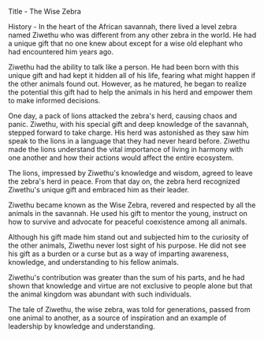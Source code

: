 Title - The Wise Zebra

History - In the heart of the African savannah, there lived a level zebra named Ziwethu who was different from any other zebra in the world. He had a unique gift that no one knew about except for a wise old elephant who had encountered him years ago.

Ziwethu had the ability to talk like a person. He had been born with this unique gift and had kept it hidden all of his life, fearing what might happen if the other animals found out. However, as he matured, he began to realize the potential this gift had to help the animals in his herd and empower them to make informed decisions.

One day, a pack of lions attacked the zebra's herd, causing chaos and panic. Ziwethu, with his special gift and deep knowledge of the savannah, stepped forward to take charge. His herd was astonished as they saw him speak to the lions in a language that they had never heard before. Ziwethu made the lions understand the vital importance of living in harmony with one another and how their actions would affect the entire ecosystem.

The lions, impressed by Ziwethu's knowledge and wisdom, agreed to leave the zebra's herd in peace. From that day on, the zebra herd recognized Ziwethu's unique gift and embraced him as their leader.

Ziwethu became known as the Wise Zebra, revered and respected by all the animals in the savannah. He used his gift to mentor the young, instruct on how to survive and advocate for peaceful coexistence among all animals.

Although his gift made him stand out and subjected him to the curiosity of the other animals, Ziwethu never lost sight of his purpose. He did not see his gift as a burden or a curse but as a way of imparting awareness, knowledge, and understanding to his fellow animals.

Ziwethu's contribution was greater than the sum of his parts, and he had shown that knowledge and virtue are not exclusive to people alone but that the animal kingdom was abundant with such individuals.

The tale of Ziwethu, the wise zebra, was told for generations, passed from one animal to another, as a source of inspiration and an example of leadership by knowledge and understanding.